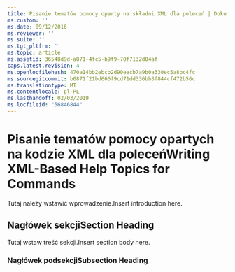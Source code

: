 ```yaml
---
title: Pisanie tematów pomocy oparty na składni XML dla poleceń | Dokumentacja firmy Microsoft
ms.custom: ''
ms.date: 09/12/2016
ms.reviewer: ''
ms.suite: ''
ms.tgt_pltfrm: ''
ms.topic: article
ms.assetid: 36548d9d-a871-4fc5-b9f9-70f7132d04af
caps.latest.revision: 4
ms.openlocfilehash: 470a14bb2ebcb2d90eecb7a9b0a330ec5a8bc4fc
ms.sourcegitcommit: b6871f21bd666f9cd71dd336bb3f844cf472b56c
ms.translationtype: MT
ms.contentlocale: pl-PL
ms.lasthandoff: 02/03/2019
ms.locfileid: "56846844"
---
```

# <a name="writing-xml-based-help-topics-for-commands"></a><span data-ttu-id="a4e5b-102">Pisanie tematów pomocy opartych na kodzie XML dla poleceń</span><span class="sxs-lookup"><span data-stu-id="a4e5b-102">Writing XML-Based Help Topics for Commands</span></span>

<span data-ttu-id="a4e5b-103">Tutaj należy wstawić wprowadzenie.</span><span class="sxs-lookup"><span data-stu-id="a4e5b-103">Insert introduction here.</span></span>

## <a name="section-heading"></a><span data-ttu-id="a4e5b-104">Nagłówek sekcji</span><span class="sxs-lookup"><span data-stu-id="a4e5b-104">Section Heading</span></span>

 <span data-ttu-id="a4e5b-105">Tutaj wstaw treść sekcji.</span><span class="sxs-lookup"><span data-stu-id="a4e5b-105">Insert section body here.</span></span>

### <a name="subsection-heading"></a><span data-ttu-id="a4e5b-106">Nagłówek podsekcji</span><span class="sxs-lookup"><span data-stu-id="a4e5b-106">Subsection Heading</span></span>
